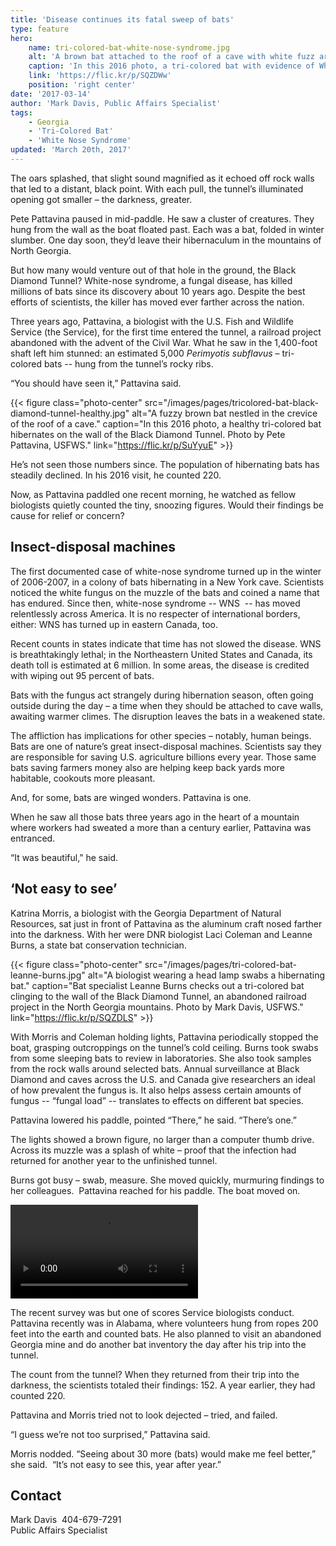 ```yaml
---
title: 'Disease continues its fatal sweep of bats'
type: feature
hero:
    name: tri-colored-bat-white-nose-syndrome.jpg
    alt: 'A brown bat attached to the roof of a cave with white fuzz around its nose'
    caption: 'In this 2016 photo, a tri-colored bat with evidence of White Nose Syndrome (WNS) hibernates on the wall of the Black Diamond Tunnel in the North Georgia mountains. Photo by Pete Pattavina/USFWS.'
    link: 'https://flic.kr/p/SQZDWw'
    position: 'right center'
date: '2017-03-14'
author: 'Mark Davis, Public Affairs Specialist'
tags:
    - Georgia
    - 'Tri-Colored Bat'
    - 'White Nose Syndrome'
updated: 'March 20th, 2017'
---
```


The oars splashed, that slight sound magnified as it echoed off rock walls that led to a distant, black point. With each pull, the tunnel’s illuminated opening got smaller – the darkness, greater.

Pete Pattavina paused in mid-paddle. He saw a cluster of creatures. They hung from the wall as the boat floated past. Each was a bat, folded in winter slumber. One day soon, they’d leave their hibernaculum in the mountains of North Georgia.

But how many would venture out of that hole in the ground, the Black Diamond Tunnel? White-nose syndrome, a fungal disease, has killed millions of bats since its discovery about 10 years ago. Despite the best efforts of scientists, the killer has moved ever farther across the nation.

Three years ago, Pattavina, a biologist with the U.S. Fish and Wildlife Service (the Service), for the first time entered the tunnel, a railroad project abandoned with the advent of the Civil War. What he saw in the 1,400-foot shaft left him stunned: an estimated 5,000 *Perimyotis subflavus* – tri-colored bats -- hung from the tunnel’s rocky ribs.

“You should have seen it,” Pattavina said.

{{< figure class="photo-center" src="/images/pages/tricolored-bat-black-diamond-tunnel-healthy.jpg" alt="A fuzzy brown bat nestled in the crevice of the roof of a cave." caption="In this 2016 photo, a healthy tri-colored bat hibernates on the wall of the Black Diamond Tunnel. Photo by Pete Pattavina, USFWS." link="https://flic.kr/p/SuYyuE" >}}

He’s not seen those numbers since. The population of hibernating bats has steadily declined. In his 2016 visit, he counted 220.

Now, as Pattavina paddled one recent morning, he watched as fellow biologists quietly counted the tiny, snoozing figures. Would their findings be cause for relief or concern?

## Insect-disposal machines

The first documented case of white-nose syndrome turned up in the winter of 2006-2007, in a colony of bats hibernating in a New York cave. Scientists noticed the white fungus on the muzzle of the bats and coined a name that has endured.
Since then, white-nose syndrome -- WNS  -- has moved relentlessly across America. It is no respecter of international borders, either: WNS has turned up in eastern Canada, too.

Recent counts in states indicate that time has not slowed the disease. WNS is breathtakingly lethal; in the Northeastern United States and Canada, its death toll is estimated at 6 million. In some areas, the disease is credited with wiping out 95 percent of bats.

Bats with the fungus act strangely during hibernation season, often going outside during the day – a time when they should be attached to cave walls, awaiting warmer climes. The disruption leaves the bats in a weakened state.

The affliction has implications for other species – notably, human beings. Bats are one of nature’s great insect-disposal machines. Scientists say they are responsible for saving U.S. agriculture billions every year. Those same bats saving farmers money also are helping keep back yards more habitable, cookouts more pleasant.

And, for some, bats are winged wonders. Pattavina is one.

When he saw all those bats three years ago in the heart of a mountain where workers had sweated a more than a century earlier, Pattavina was entranced.

“It was beautiful,” he said.

## ‘Not easy to see’

Katrina Morris, a biologist with the Georgia Department of Natural Resources, sat just in front of Pattavina as the aluminum craft nosed farther into the darkness. With her were DNR biologist Laci Coleman and Leanne Burns, a state bat conservation technician.

{{< figure class="photo-center" src="/images/pages/tri-colored-bat-leanne-burns.jpg" alt="A biologist wearing a head lamp swabs a hibernating bat." caption="Bat specialist Leanne Burns checks out a tri-colored bat clinging to the wall of the Black Diamond Tunnel, an abandoned railroad project in the North Georgia mountains. Photo by Mark Davis, USFWS." link="https://flic.kr/p/SQZDLS" >}}

With Morris and Coleman holding lights, Pattavina periodically stopped the boat, grasping outcroppings on the tunnel’s cold ceiling. Burns took swabs from some sleeping bats to review in laboratories. She also took samples from the rock walls around selected bats. Annual surveillance at Black Diamond and caves across the U.S. and Canada give researchers an ideal of how prevalent the fungus is. It also helps assess certain amounts of fungus -- “fungal load” -- translates to effects on different bat species.

Pattavina lowered his paddle, pointed “There,” he said. “There’s one.”

The lights showed a brown figure, no larger than a computer thumb drive. Across its muzzle was a splash of white – proof that the infection had returned for another year to the unfinished tunnel.

Burns got busy – swab, measure. She moved quickly, murmuring findings to her colleagues.  Pattavina reached for his paddle. The boat moved on.

<video controls="">
  <source src="/video/white-nose-syndrom-search-black-diamond-tunnel.mp4" type="video/mp4">
  <track src="treeOfLife/tracks/developerStories-subtitles-en.vtt" label="English subtitles" kind="subtitles" srclang="en" default="">
  <track default label-"English" kind="subtitles" srclang="en" src="/video/caption/white-nose-syndrom-search-black-diamond-tunnel.vtt">
  Sorry, your browser does not support HTML5 video.
</video>

The recent survey was but one of scores Service biologists conduct. Pattavina recently was in Alabama, where volunteers hung from ropes 200 feet into the earth and counted bats. He also planned to visit an abandoned Georgia mine and do another bat inventory the day after his trip into the tunnel.

The count from the tunnel? When they returned from their trip into the darkness, the scientists totaled their findings: 152. A year earlier, they had counted 220.

Pattavina and Morris tried not to look dejected – tried, and failed.

“I guess we’re not too surprised,” Pattavina said.

Morris nodded. “Seeing about 30 more (bats) would make me feel better,” she said.  “It’s not easy to see this, year after year.”

## Contact

Mark Davis  404-679-7291  
Public Affairs Specialist  
